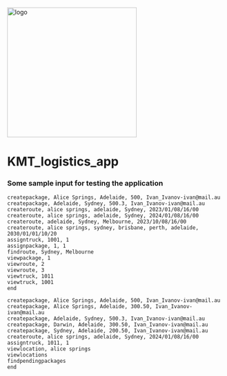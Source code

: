 <img src="https://drive.google.com/file/d/12IE0Zc20Q7H1o_-ZcXNK4ggxkJnu_TNT/view?usp=sharing" alt="logo" width="300px" style="margin-top: 20px;"/>

# KMT_logistics_app

### Some sample input for testing the application

```
createpackage, Alice Springs, Adelaide, 500, Ivan_Ivanov-ivan@mail.au
createpackage, Adelaide, Sydney, 500.3, Ivan_Ivanov-ivan@mail.au
createroute, alice springs, adelaide, Sydney, 2023/01/08/16/00
createroute, alice springs, adelaide, Sydney, 2024/01/08/16/00
createroute, adelaide, Sydney, Melbourne, 2023/10/08/16/00
createroute, alice springs, sydney, brisbane, perth, adelaide, 2030/01/01/10/20
assigntruck, 1001, 1
assignpackage, 1, 1
findroute, Sydney, Melbourne
viewpackage, 1
viewroute, 2
viewroute, 3
viewtruck, 1011
viewtruck, 1001
end

createpackage, Alice Springs, Adelaide, 500, Ivan_Ivanov-ivan@mail.au
createpackage, Alice Springs, Adelaide, 300.50, Ivan_Ivanov-ivan@mail.au
createpackage, Adelaide, Sydney, 500.3, Ivan_Ivanov-ivan@mail.au
createpackage, Darwin, Adelaide, 300.50, Ivan_Ivanov-ivan@mail.au
createpackage, Sydney, Adelaide, 200.50, Ivan_Ivanov-ivan@mail.au
createroute, alice springs, adelaide, Sydney, 2024/01/08/16/00
assigntruck, 1011, 1
viewlocation, alice springs
viewlocations
findpendingpackages
end
```
